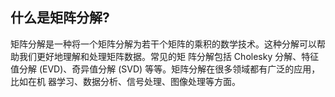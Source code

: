 ## 什么是矩阵分解?
矩阵分解是一种将一个矩阵分解为若干个矩阵的乘积的数学技术。这种分解可以帮助我们更好地理解和处理矩阵数据。常见的矩 阵分解包括 Cholesky 分解、特征值分解 (EVD)、奇异值分解 (SVD) 等等。矩阵分解在很多领域都有广泛的应用，比如在机 器学习、数据分析、信号处理、图像处理等方面。

